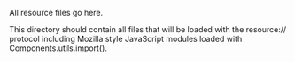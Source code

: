 
All resource files go here.

This directory should contain all files that will be loaded with the
resource:// protocol including Mozilla style JavaScript modules loaded with
Components.utils.import().

